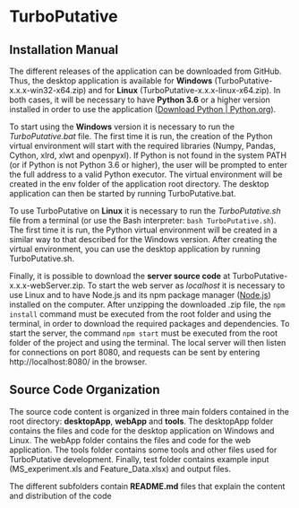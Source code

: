 # TurboPutative

## Installation Manual

The different releases of the application can be downloaded from GitHub. Thus, the desktop application is available for **Windows** (TurboPutative-x.x.x-win32-x64.zip) and for **Linux** (TurboPutative-x.x.x-linux-x64.zip). In both cases, it will be necessary to have **Python 3.6** or a higher version installed in order to use the application ([Download Python | Python.org](https://www.python.org/downloads/)).

To start using the **Windows** version it is necessary to run the *TurboPutative.bat* file. The first time it is run, the creation of the Python virtual environment will start with the required libraries (Numpy, Pandas, Cython, xlrd, xlwt and openpyxl). If Python is not found in the system PATH (or if Python is not Python 3.6 or higher), the user will be prompted to enter the full address to a valid Python executor. The virtual environment will be created in the env folder of the application root directory. The desktop application can then be started by running TurboPutative.bat.

To use TurboPutative on **Linux** it is necessary to run the *TurboPutative.sh* file from a terminal (or use the Bash interpreter: `bash TurboPutative.sh`). The first time it is run, the Python virtual environment will be created in a similar way to that described for the Windows version. After creating the virtual environment, you can use the desktop application by running TurboPutative.sh.

Finally, it is possible to download the **server source code** at TurboPutative-x.x.x-webServer.zip. To start the web server as *localhost* it is necessary to use Linux and to have Node.js and its npm package manager ([Node.js](https://nodejs.org/en/)) installed on the computer. After unzipping the downloaded .zip file, the `npm install` command must be executed from the root folder and using the terminal, in order to download the required packages and dependencies. To start the server, the command `npm start` must be executed from the root folder of the project and using the terminal. The local server will then listen for connections on port 8080, and requests can be sent by entering http://localhost:8080/ in the browser.

## Source Code Organization

The source code content is organized in three main folders contained in the root directory: **desktopApp**, **webApp** and **tools**. The desktopApp folder contains the files and code for the desktop application on Windows and Linux. The webApp folder contains the files and code for the web application. The tools folder contains some tools and other files used for TurboPutative development. Finally, test folder contains example input (MS_experiment.xls and Feature_Data.xlsx) and output files.

The different subfolders contain **README.md** files that explain the content and distribution of the code